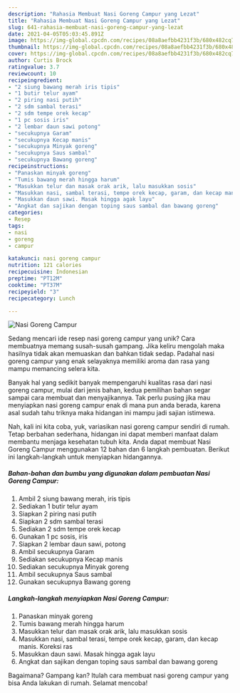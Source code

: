 ```yaml
---
description: "Rahasia Membuat Nasi Goreng Campur yang Lezat"
title: "Rahasia Membuat Nasi Goreng Campur yang Lezat"
slug: 641-rahasia-membuat-nasi-goreng-campur-yang-lezat
date: 2021-04-05T05:03:45.891Z
image: https://img-global.cpcdn.com/recipes/08a8aefbb4231f3b/680x482cq70/nasi-goreng-campur-foto-resep-utama.jpg
thumbnail: https://img-global.cpcdn.com/recipes/08a8aefbb4231f3b/680x482cq70/nasi-goreng-campur-foto-resep-utama.jpg
cover: https://img-global.cpcdn.com/recipes/08a8aefbb4231f3b/680x482cq70/nasi-goreng-campur-foto-resep-utama.jpg
author: Curtis Brock
ratingvalue: 3.7
reviewcount: 10
recipeingredient:
- "2 siung bawang merah iris tipis"
- "1 butir telur ayam"
- "2 piring nasi putih"
- "2 sdm sambal terasi"
- "2 sdm tempe orek kecap"
- "1 pc sosis iris"
- "2 lembar daun sawi potong"
- "secukupnya Garam"
- "secukupnya Kecap manis"
- "secukupnya Minyak goreng"
- "secukupnya Saus sambal"
- "secukupnya Bawang goreng"
recipeinstructions:
- "Panaskan minyak goreng"
- "Tumis bawang merah hingga harum"
- "Masukkan telur dan masak orak arik, lalu masukkan sosis"
- "Masukkan nasi, sambal terasi, tempe orek kecap, garam, dan kecap manis. Koreksi ras"
- "Masukkan daun sawi. Masak hingga agak layu"
- "Angkat dan sajikan dengan toping saus sambal dan bawang goreng"
categories:
- Resep
tags:
- nasi
- goreng
- campur

katakunci: nasi goreng campur 
nutrition: 121 calories
recipecuisine: Indonesian
preptime: "PT12M"
cooktime: "PT37M"
recipeyield: "3"
recipecategory: Lunch

---
```



![Nasi Goreng Campur](https://img-global.cpcdn.com/recipes/08a8aefbb4231f3b/680x482cq70/nasi-goreng-campur-foto-resep-utama.jpg)

Sedang mencari ide resep nasi goreng campur yang unik? Cara membuatnya memang susah-susah gampang. Jika keliru mengolah maka hasilnya tidak akan memuaskan dan bahkan tidak sedap. Padahal nasi goreng campur yang enak selayaknya memiliki aroma dan rasa yang mampu memancing selera kita.



Banyak hal yang sedikit banyak mempengaruhi kualitas rasa dari nasi goreng campur, mulai dari jenis bahan, kedua pemilihan bahan segar sampai cara membuat dan menyajikannya. Tak perlu pusing jika mau menyiapkan nasi goreng campur enak di mana pun anda berada, karena asal sudah tahu triknya maka hidangan ini mampu jadi sajian istimewa.


Nah, kali ini kita coba, yuk, variasikan nasi goreng campur sendiri di rumah. Tetap berbahan sederhana, hidangan ini dapat memberi manfaat dalam membantu menjaga kesehatan tubuh kita. Anda dapat membuat Nasi Goreng Campur menggunakan 12 bahan dan 6 langkah pembuatan. Berikut ini langkah-langkah untuk menyiapkan hidangannya.

<!--inarticleads1-->

##### Bahan-bahan dan bumbu yang digunakan dalam pembuatan Nasi Goreng Campur:

1. Ambil 2 siung bawang merah, iris tipis
1. Sediakan 1 butir telur ayam
1. Siapkan 2 piring nasi putih
1. Siapkan 2 sdm sambal terasi
1. Sediakan 2 sdm tempe orek kecap
1. Gunakan 1 pc sosis, iris
1. Siapkan 2 lembar daun sawi, potong
1. Ambil secukupnya Garam
1. Sediakan secukupnya Kecap manis
1. Sediakan secukupnya Minyak goreng
1. Ambil secukupnya Saus sambal
1. Gunakan secukupnya Bawang goreng




<!--inarticleads2-->

##### Langkah-langkah menyiapkan Nasi Goreng Campur:

1. Panaskan minyak goreng
1. Tumis bawang merah hingga harum
1. Masukkan telur dan masak orak arik, lalu masukkan sosis
1. Masukkan nasi, sambal terasi, tempe orek kecap, garam, dan kecap manis. Koreksi ras
1. Masukkan daun sawi. Masak hingga agak layu
1. Angkat dan sajikan dengan toping saus sambal dan bawang goreng




Bagaimana? Gampang kan? Itulah cara membuat nasi goreng campur yang bisa Anda lakukan di rumah. Selamat mencoba!
